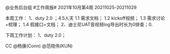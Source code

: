 @业务后台组 #工作周报#
2021年10月第4周 20211025-20211029

本周工作：
1、duty 2.0 ；4.5人天
1.1 需求文档；
1.2 kickoff视频；
1.3 需求讨论+梳理；
1.4 假接口+文档；
2、迪士尼UAT音视频log导出时长为0排查；0.

下周工作计划：
1、duty 2.0；

CC @杨康(Conn) @范晓伟(KUN) 